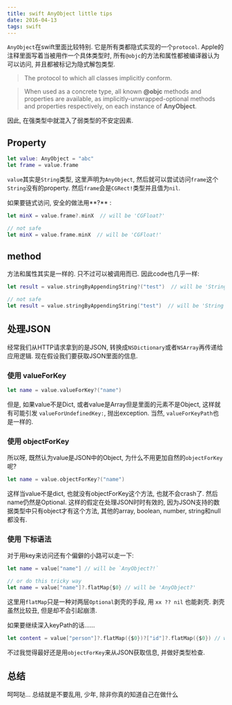 ```yaml
---
title: swift AnyObject little tips
date: 2016-04-13
tags: swift
---
```


`AnyObject`在swift里面比较特别. 它是所有类都隐式实现的一个`protocol`. Apple的注释里面写着当被用作一个具体类型时, 
所有`@objc`的方法和属性都被编译器认为可以访问, 并且都被标记为隐式解包类型. 

<!-- more -->

> The protocol to which all classes implicitly conform.

> When used as a concrete type, all known **@objc** methods and
 properties are available, as implicitly-unwrapped-optional methods
 and properties respectively, on each instance of **AnyObject**. 

因此, 在强类型中就混入了弱类型的不安定因素.

## Property

```swift
let value: AnyObject = "abc"
let frame = value.frame
```

`value`其实是`String`类型, 这里声明为`AnyObject`, 然后就可以尝试访问`frame`这个`String`没有的property. 然后`frame`会是`CGRect!`类型并且值为`nil`.

如果要链式访问, 安全的做法用**?** :
```swift
let minX = value.frame?.minX  // will be 'CGFloat?'

// not safe
let minX = value.frame.minX  // will be 'CGFloat!'
```

## method

方法和属性其实是一样的. 只不过可以被调用而已. 因此code也几乎一样:
```swift
let result = value.stringByAppendingString?("test")  // will be 'String?'

// not safe
let result = value.stringByAppendingString("test")  // will be 'String'
```

## 处理JSON

经常我们从HTTP请求拿到的是JSON, 转换成`NSDictionary`或者`NSArray`再传递给应用逻辑. 现在假设我们要获取JSON里面的信息.

### 使用 valueForKey 

```swift
let name = value.valueForKey?("name")
```

但是, 如果value不是Dict, 或者value是Array但是里面的元素不是Object, 这样就有可能引发 `valueForUndefinedKey:`, 抛出exception. 当然, `valueForKeyPath`也是一样的. 

### 使用 objectForKey

所以呀, 既然认为value是JSON中的Object, 为什么不用更加自然的`objectForKey`呢? 
```swift
let name = value.objectForKey?("name")
```
这样当value不是dict, 也就没有objectForKey这个方法, 也就不会crash了. 然后name仍然是Optional. 
这样的假定在处理JSON时时有效的, 因为JSON支持的数据类型中只有object才有这个方法, 其他的array, boolean, number, string和null都没有.

### 使用 下标语法

对于用key来访问还有个偏僻的小路可以走一下:

```swift
let name = value["name"] // will be `AnyObject?!`

// or do this tricky way
let name = value["name"]?.flatMap{$0} // will be 'AnyObject?'
```

这里用`flatMap`只是一种对两层`Optional`剥壳的手段, 用 `xx ?? nil` 也能剥壳. 剥壳虽然比较丑, 但是却不会引起崩溃.

如果要继续深入keyPath的话......
```swift
let content = value["person"]?.flatMap({$0})?["id"]?.flatMap({$0}) // will be 'AnyObject?'
```

不过我觉得最好还是用`objectForKey`来从JSON获取信息, 并做好类型检查.


## 总结
呵呵哒... 总结就是不要乱用, 少年, 除非你真的知道自己在做什么


